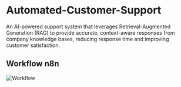 # Automated-Customer-Support
An AI-powered support system that leverages Retrieval-Augmented Generation (RAG) to provide accurate, context-aware responses from company knowledge bases, reducing response time and improving customer satisfaction.

## Workflow n8n
![Workflow]()
